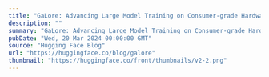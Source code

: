 ```yaml
---
title: "GaLore: Advancing Large Model Training on Consumer-grade Hardware"
description: ""
summary: "GaLore: Advancing Large Model Training on Consumer-grade Hardware The integration of GaLore into the..."
pubDate: "Wed, 20 Mar 2024 00:00:00 GMT"
source: "Hugging Face Blog"
url: "https://huggingface.co/blog/galore"
thumbnail: "https://huggingface.co/front/thumbnails/v2-2.png"
---
```


